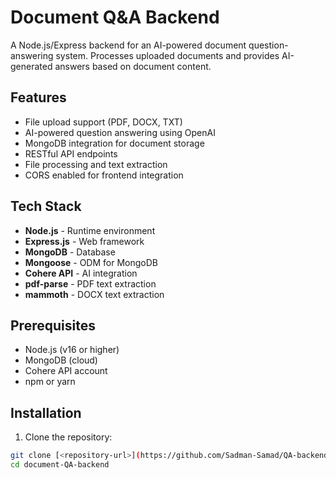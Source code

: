 # Document Q&A Backend

A Node.js/Express backend for an AI-powered document question-answering system. Processes uploaded documents and provides AI-generated answers based on document content.

## Features

- File upload support (PDF, DOCX, TXT)
- AI-powered question answering using OpenAI
- MongoDB integration for document storage
- RESTful API endpoints
- File processing and text extraction
- CORS enabled for frontend integration

## Tech Stack

- **Node.js** - Runtime environment
- **Express.js** - Web framework
- **MongoDB** - Database
- **Mongoose** - ODM for MongoDB
- **Cohere API** - AI integration
- **pdf-parse** - PDF text extraction
- **mammoth** - DOCX text extraction

## Prerequisites

- Node.js (v16 or higher)
- MongoDB (cloud)
- Cohere API account
- npm or yarn

## Installation

1. Clone the repository:
```bash
git clone [<repository-url>](https://github.com/Sadman-Samad/QA-backend)
cd document-QA-backend
